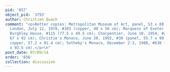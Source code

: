 ```yaml
---
pid: '657'
object_pid: '3793'
author: Christien Quach
comment: "<p>Better copies: Metropolitan Museum of Art, panel, 53 x 88 cm; Sotheby's
  London, July 12, 1978, #103 (copper, 40 x 56 cm); Marquess of Exeter collection,
  Burghley House, #115 (77.5 x 49.5 cm); Charpentier, June 10, 1954, #22 (copper,
  67 x 92 cm); Christie's Monaco, June 20, 1992, #30 (panel, 55.7 x 90 cm); Saltram,
  copper, 57.2 x 91.4 cm); Sotheby's Monaco, December 2-3, 1988, #630 (copper, 56
  x 93.5 cm).</p>\n"
post_date: 07/09/14
order: '656'
collection: discussion
---
```

